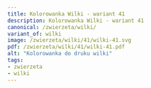 ```yaml
---
title: Kolorowanka Wilki - wariant 41
description: Kolorowanka Wilki - wariant 41
canonical: /zwierzeta/wilki/
variant_of: wilki
image: /zwierzeta/wilki/41/wilki-41.svg
pdf: /zwierzeta/wilki/41/wilki-41.pdf
alt: "Kolorowanka do druku wilki"
tags:
- zwierzeta
- wilki
---
```

